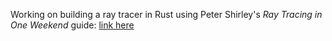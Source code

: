 Working on building a ray tracer in Rust using Peter Shirley's _Ray Tracing in One Weekend_ guide:
[link here](https://raytracing.github.io/books/RayTracingInOneWeekend.html)
